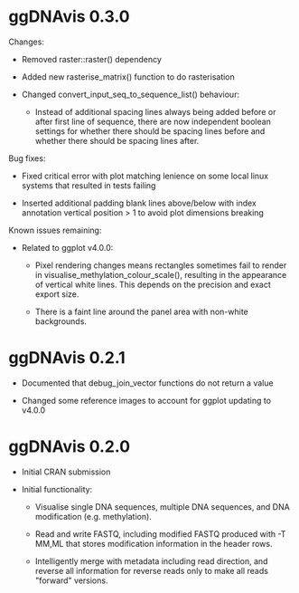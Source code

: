 # ggDNAvis 0.3.0

Changes:

* Removed raster::raster() dependency

* Added new rasterise_matrix() function to do rasterisation

* Changed convert_input_seq_to_sequence_list() behaviour:

    * Instead of additional spacing lines always being added before or after first line of sequence, there are now independent boolean settings for whether there should be spacing lines before and whether there should be spacing lines after.

Bug fixes:

* Fixed critical error with plot matching lenience on some local linux systems that resulted in tests failing

* Inserted additional padding blank lines above/below with index annotation vertical position > 1 to avoid plot dimensions breaking

Known issues remaining:

* Related to ggplot v4.0.0:

    * Pixel rendering changes means rectangles sometimes fail to render in visualise_methylation_colour_scale(), resulting in the appearance of vertical white lines. This depends on the precision and exact export size.
    
    * There is a faint line around the panel area with non-white backgrounds.

# ggDNAvis 0.2.1

* Documented that debug_join_vector functions do not return a value

* Changed some reference images to account for ggplot updating to v4.0.0

# ggDNAvis 0.2.0

* Initial CRAN submission

* Initial functionality: 

    * Visualise single DNA sequences, multiple DNA 
    sequences, and DNA modification (e.g. methylation).

    * Read and write FASTQ, including modified FASTQ 
    produced with -T MM,ML that stores modification 
    information in the header rows.

    * Intelligently merge with metadata including read
    direction, and reverse all information for reverse reads
    only to make all reads "forward" versions.
